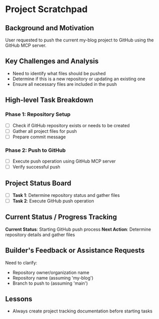 # Project Scratchpad

## Background and Motivation

User requested to push the current my-blog project to GitHub using the GitHub MCP server.

## Key Challenges and Analysis

- Need to identify what files should be pushed
- Determine if this is a new repository or updating an existing one
- Ensure all necessary files are included in the push

## High-level Task Breakdown

### Phase 1: Repository Setup
- [ ] Check if GitHub repository exists or needs to be created
- [ ] Gather all project files for push
- [ ] Prepare commit message

### Phase 2: Push to GitHub
- [ ] Execute push operation using GitHub MCP server
- [ ] Verify successful push

## Project Status Board

- [ ] **Task 1**: Determine repository status and gather files
- [ ] **Task 2**: Execute GitHub push operation

## Current Status / Progress Tracking

**Current Status**: Starting GitHub push process
**Next Action**: Determine repository details and gather files

## Builder's Feedback or Assistance Requests

Need to clarify:
- Repository owner/organization name
- Repository name (assuming 'my-blog')
- Branch to push to (assuming 'main')

## Lessons

- Always create project tracking documentation before starting tasks